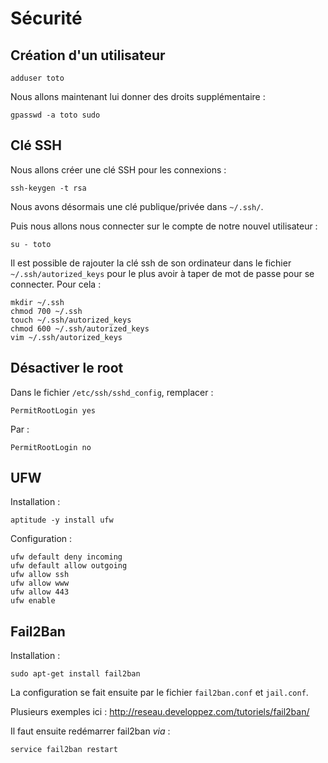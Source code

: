 # Sécurité

## Création d'un utilisateur

```
adduser toto
```

Nous allons maintenant lui donner des droits supplémentaire :

```
gpasswd -a toto sudo
```

## Clé SSH



Nous allons créer une clé SSH pour les connexions :

```
ssh-keygen -t rsa
```

Nous avons désormais une clé publique/privée dans `~/.ssh/`.

Puis nous allons nous connecter sur le compte de notre nouvel utilisateur :
```
su - toto
```

Il est possible de rajouter la clé ssh de son ordinateur dans le fichier `~/.ssh/autorized_keys` pour le plus avoir à taper de mot de passe pour se connecter.
Pour cela :

```
mkdir ~/.ssh
chmod 700 ~/.ssh
touch ~/.ssh/autorized_keys
chmod 600 ~/.ssh/autorized_keys
vim ~/.ssh/autorized_keys
```

## Désactiver le root

Dans le fichier `/etc/ssh/sshd_config`, remplacer :

```
PermitRootLogin yes
```

Par :

```
PermitRootLogin no
```


## UFW

Installation :
```
aptitude -y install ufw
```

Configuration :
```
ufw default deny incoming
ufw default allow outgoing
ufw allow ssh
ufw allow www
ufw allow 443
ufw enable
```


## Fail2Ban

Installation :

```
sudo apt-get install fail2ban
```

La configuration se fait ensuite par le fichier `fail2ban.conf` et `jail.conf`.

Plusieurs exemples ici : http://reseau.developpez.com/tutoriels/fail2ban/

Il faut ensuite redémarrer fail2ban _via_ :

```
service fail2ban restart
```